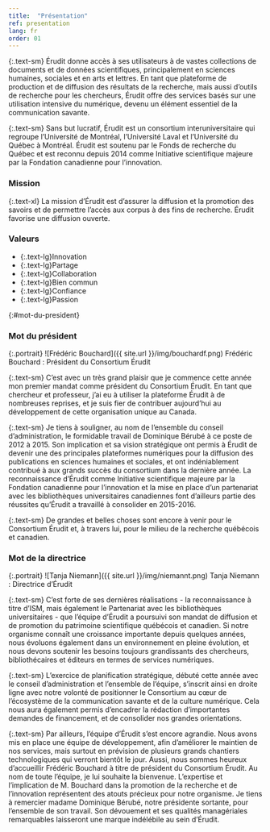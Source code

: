 ```yaml
---
title:  "Présentation"
ref: presentation
lang: fr
order: 01
---
```

{:.text-sm}
Érudit donne accès à ses utilisateurs à de vastes collections de documents et de données scientifiques, principalement en sciences humaines, sociales et en arts et lettres. En tant que plateforme de production et de diffusion des résultats de la recherche, mais aussi d’outils de recherche pour les chercheurs, Érudit offre des services basés sur une utilisation intensive du numérique, devenu un élément essentiel de la communication savante.

{:.text-sm}
Sans but lucratif, Érudit est un consortium interuniversitaire qui regroupe l’Université de Montréal, l’Université Laval et l’Université du Québec à Montréal. Érudit est soutenu par le Fonds de recherche du Québec et est reconnu depuis 2014 comme Initiative scientifique majeure par la Fondation canadienne pour l’innovation.

### Mission

{:.text-xl}
La mission d’Érudit est d’assurer la diffusion et la promotion des savoirs et de permettre l’accès aux corpus à des fins de recherche. Érudit favorise une diffusion ouverte.


### Valeurs

- {:.text-lg}Innovation
- {:.text-lg}Partage
- {:.text-lg}Collaboration
- {:.text-lg}Bien commun
- {:.text-lg}Confiance
- {:.text-lg}Passion


{:#mot-du-president}
### Mot du président

{:.portrait}
![Frédéric Bouchard]({{ site.url }}/img/bouchardf.png)
Frédéric Bouchard
: Président du Consortium Érudit

{:.text-sm}
C’est avec un très grand plaisir que je commence cette année mon premier mandat comme président du Consortium Érudit. En tant que chercheur et professeur, j’ai eu à utiliser la plateforme Érudit à de nombreuses reprises, et je suis fier de contribuer aujourd’hui au développement de cette organisation unique au Canada.

{:.text-sm}
Je tiens à souligner, au nom de l’ensemble du conseil d’administration, le formidable travail de Dominique Bérubé à ce poste de 2012 à 2015. Son implication et sa vision stratégique ont permis à Érudit de devenir une des principales plateformes numériques pour la diffusion des publications en sciences humaines et sociales, et ont indéniablement contribué à aux grands succès du consortium dans la dernière année. La reconnaissance d’Érudit comme Initiative scientifique majeure par la Fondation canadienne pour l’innovation et la mise en place d’un partenariat avec les bibliothèques universitaires canadiennes font d’ailleurs partie des réussites qu’Érudit a travaillé à consolider en 2015-2016.

{:.text-sm}
De grandes et belles choses sont encore à venir pour le Consortium Érudit et, à travers lui, pour le milieu de la recherche québécois et canadien.


### Mot de la directrice

{:.portrait}
![Tanja Niemann]({{ site.url }}/img/niemannt.png)
Tanja Niemann
: Directrice d’Érudit

{:.text-sm}
C’est forte de ses dernières réalisations - la reconnaissance à titre d’ISM, mais également le Partenariat avec les bibliothèques universitaires - que l’équipe d’Érudit a poursuivi son mandat de diffusion et de promotion du patrimoine scientifique québécois et canadien. Si notre organisme connaît une croissance importante depuis quelques années, nous évoluons également dans un environnement en pleine évolution, et nous devons soutenir les besoins toujours grandissants des chercheurs, bibliothécaires et éditeurs en termes de services numériques.

{:.text-sm}
L’exercice de planification stratégique, débuté cette année avec le conseil d’administration et l’ensemble de l’équipe, s’inscrit ainsi en droite ligne avec notre volonté de positionner le Consortium au cœur de l’écosystème de la communication savante et de la culture numérique. Cela nous aura également permis d’encadrer la rédaction d’importantes demandes de financement, et de consolider nos grandes orientations.

{:.text-sm}
Par ailleurs, l’équipe d’Érudit s’est encore agrandie. Nous avons mis en place une équipe de développement, afin d’améliorer le maintien de nos services, mais surtout en prévision de plusieurs grands chantiers technologiques qui verront bientôt le jour. Aussi, nous sommes heureux d’accueillir Frédéric Bouchard à titre de président du Consortium Érudit. Au nom de toute l’équipe, je lui souhaite la bienvenue. L’expertise et l’implication de M. Bouchard dans la promotion de la recherche et de l’innovation représentent des atouts précieux pour notre organisme. Je tiens à remercier madame Dominique Bérubé, notre présidente sortante, pour l’ensemble de son travail. Son dévouement et ses qualités managériales remarquables laisseront une marque indélébile au sein d’Érudit.
